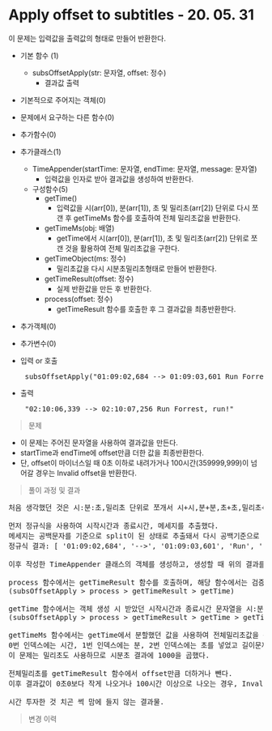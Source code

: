 # Apply offset to subtitles - 20. 05. 31

이 문제는 입력값을 출력값의 형태로 만들어 반환한다.

- 기본 함수 (1)
  - subsOffsetApply(str: 문자열, offset: 정수)
    - 결과값 출력
- 기본적으로 주어지는 객체(0)
- 문제에서 요구하는 다른 함수(0)
- 추가함수(0)
- 추가클래스(1)
  - TimeAppender(startTime: 문자열, endTime: 문자열, message: 문자열)
    - 입력값을 인자로 받아 결과값을 생성하여 반환한다.
  - 구성함수(5)
    - getTime() 
      - 입력값을 시(arr[0]), 분(arr[1]), 초 및 밀리초(arr[2]) 단위로 다시 쪼갠 후 getTimeMs 함수를 호출하여 전체 밀리초값을 반환한다.
    - getTimeMs(obj: 배열)
      - getTime에서 시(arr[0]), 분(arr[1]), 초 및 밀리초(arr[2]) 단위로 쪼갠 것을 활용하여 전체 밀리초값을 구한다.
    - getTimeObject(ms: 정수)
      - 밀리초값을 다시 시분초밀리초형태로 만들어 반환한다.
    - getTimeResult(offset: 정수)
      - 실제 반환값을 만든 후 반환한다.
    - process(offset: 정수)
      - getTimeResult 함수를 호출한 후 그 결과값을 최종반환한다.
- 추가객체(0)
- 추가변수(0)

- 입력 or 호출
  <pre> subsOffsetApply("01:09:02,684 --> 01:09:03,601 Run Forrest, run!", 3663655) </pre>
 
- 출력
  <pre> "02:10:06,339 --> 02:10:07,256 Run Forrest, run!" </pre>

> 문제
  - 이 문제는 주어진 문자열을 사용하여 결과값을 만든다.
  - startTime과 endTime에 offset만큼 더한 값을 최종반환한다.
  - 단, offset이 마이너스일 때 0초 이하로 내려가거나 100시간(359999,999)이 넘어갈 경우는 Invalid offset을 반환한다.

> 풀이 과정 및 결과
<pre>
처음 생각했던 것은 시:분:초,밀리초 단위로 쪼개서 시+시,분+분,초+초,밀리초+밀리초를 한 후 다시 밀리초부터 시까지 올라가며 초과값이 있는 경우 올림수를 주고 그 값을 사용하여 검증 및 반환하는 방향으로 하려했으나 번거로움과 타임오버가 뜰 것 같아서 차라리 입력값을 밀리초로 바꿔서 계산한 후 다시 시:분:초,밀리초로 바꾸는 방향으로 진행함.

먼저 정규식을 사용하여 시작시간과 종료시간, 메세지를 추출했다.
메세지는 공백문자를 기준으로 split이 된 상태로 추출돼서 다시 공백기준으로 join하였다. 
정규식 결과: [ '01:09:02,684', '-->', '01:09:03,601', 'Run', 'Forrest,', 'run!' ]

이후 작성한 TimeAppender 클래스의 객체를 생성하고, 생성할 때 위의 결과를 넘겨주고 process 함수를 실행한다. (subsOffsetApply > process)

process 함수에서는 getTimeResult 함수를 호출하며, 해당 함수에서는 검증 및 결과값을 생성하므로 검증 및 결과에 사용할 밀리초값을 만들기위해 다시 getTime 함수를 호출한다.
(subsOffsetApply > process > getTimeResult > getTime)

getTime 함수에서는 객체 생성 시 받았던 시작시간과 종료시간 문자열을 시:분:초,밀리초 형태로 분할한 후, getTimeMs 함수를 호출하고 그 결과를 반환한다.
(subsOffsetApply > process > getTimeResult > getTime > getTimeMs)

getTimeMs 함수에서는 getTime에서 분할했던 값을 사용하여 전체밀리초값을 구한다.
0번 인덱스에는 시간, 1번 인덱스에는 분, 2번 인덱스에는 초를 넣었고 길이문제로 밀리초는 따로 분리했다.(msValue로 분리)
이 문제는 밀리초도 사용하므로 시분초 결과에 1000을 곱했다. 

전체밀리초를 getTimeResult 함수에서 offset만큼 더하거나 뺀다.
이후 결과값이 0초0보다 작게 나오거나 100시간 이상으로 나오는 경우, Invalid offset을 반환하고 아닌 경우 밀리초로 된 결과값을 다시 시분초밀리초 형태로 만들어 반환한다.

시간 투자한 것 치곤 썩 맘에 들지 않는 결과물.
</pre>

>변경 이력
<pre>
</pre>
